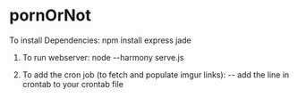 # pornOrNot
To install Dependencies:
    npm install express jade

1. To run webserver:
       node --harmony serve.js

2. To add the cron job
    (to fetch and populate imgur links):
       -- add the line in crontab to your crontab file

